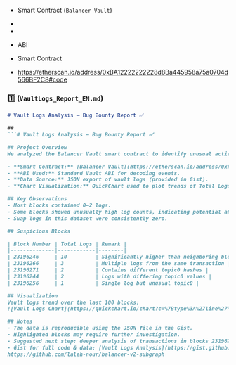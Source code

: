 

* Smart Contract (`Balancer Vault`)
* 
* 
* ABI

* Smart Contract
* https://etherscan.io/address/0xBA12222222228d8Ba445958a75a0704d566BF2C8#code

### 1️⃣ (`VaultLogs_Report_EN.md`)

```markdown
# Vault Logs Analysis – Bug Bounty Report ✅

##
```# Vault Logs Analysis – Bug Bounty Report ✅

## Project Overview
We analyzed the Balancer Vault smart contract to identify unusual activity in vault logs. Our focus was on the last 100 blocks to detect abnormal patterns in Total Logs and Swap Logs.

- **Smart Contract:** [Balancer Vault](https://etherscan.io/address/0xba12222222228d8ba445958a75a0704d566bf2c8)  
- **ABI Used:** Standard Vault ABI for decoding events.  
- **Data Source:** JSON export of vault logs (provided in Gist).  
- **Chart Visualization:** QuickChart used to plot trends of Total Logs vs Swap Logs.

## Key Observations
- Most blocks contained 0–2 logs.  
- Some blocks showed unusually high log counts, indicating potential abnormal activity.  
- Swap logs in this dataset were consistently zero.

## Suspicious Blocks

| Block Number | Total Logs | Remark |
|--------------|------------|--------|
| 23196246     | 10         | Significantly higher than neighboring blocks; multiple transactions |
| 23196266     | 3          | Multiple logs from the same transaction |
| 23196271     | 2          | Contains different topic0 hashes |
| 23196244     | 2          | Logs with differing topic0 values |
| 23196256     | 1          | Single log but unusual topic0 |

## Visualization
Vault logs trend over the last 100 blocks:  
![Vault Logs Chart](https://quickchart.io/chart?c=%7Btype%3A%27line%27%2Cdata%3A%7Blabels%3A%5B23196337%2C23196336%2C23196335%2C23196334%2C23196333%2C23196332%2C23196331%2C23196330%2C23196329%2C23196328%2C23196327%2C23196326%2C23196325%2C23196324%2C23196323%2C23196322%2C23196321%2C23196320%2C23196319%2C23196318%2C23196317%2C23196316%2C23196315%2C23196314%2C23196313%2C23196312%2C23196311%2C23196310%2C23196309%2C23196308%2C23196307%2C23196306%2C23196305%2C23196304%2C23196303%2C23196302%2C23196301%2C23196300%2C23196299%2C23196298%2C23196297%2C23196296%2C23196295%2C23196294%2C23196293%2C23196292%2C23196291%2C23196290%2C23196289%2C23196288%2C23196287%2C23196286%2C23196285%2C23196284%2C23196283%2C23196282%2C23196281%2C23196280%2C23196279%2C23196278%2C23196277%2C23196276%2C23196275%2C23196274%2C23196273%2C23196272%2C23196271%2C23196270%2C23196269%2C23196268%2C23196267%2C23196266%2C23196265%2C23196264%2C23196263%2C23196262%2C23196261%2C23196260%2C23196259%2C23196258%2C23196257%2C23196256%2C23196255%2C23196254%2C23196253%2C23196252%2C23196251%2C23196250%2C23196249%2C23196248%2C23196247%2C23196246%2C23196245%2C23196244%2C23196243%2C23196242%2C23196241%2C23196240%2C23196239%2C23196238%5D%2Cdatasets%3A%5B%7Blabel%3A%27Total+Vault+Logs%27%2Cdata%3A%5B0%2C0%2C0%2C0%2C1%2C0%2C0%2C1%2C2%2C0%2C0%2C0%2C1%2C1%2C0%2C0%2C2%2C0%2C0%2C0%2C0%2C0%2C0%2C0%2C1%2C0%2C1%2C0%2C4%2C0%2C0%2C0%2C3%2C0%2C2%2C2%2C0%2C1%2C0%2C0%2C0%2C0%2C0%2C2%2C1%2C0%2C1%2C0%2C0%2C0%2C0%2C0%2C1%2C1%2C0%2C1%2C0%2C0%2C1%2C0%2C0%2C0%2C0%2C0%2C0%2C0%2C2%2C0%2C0%2C1%2C0%2C3%2C1%2C0%2C0%2C2%2C0%2C0%2C0%2C0%2C0%2C1%2C0%2C1%2C0%2C1%2C0%2C0%2C0%2C1%2C1%2C10%2C0%2C2%2C0%2C0%2C0%2C2%2C0%2C1%5D%2Cfill%3Afalse%2CborderColor%3A%27blue%27%2Ctension%3A0.2%7D%2C%7Blabel%3A%27Swap+Logs%27%2Cdata%3A%5B0%5D%2Cfill%3Afalse%2CborderColor%3A%27red%27%2Ctension%3A0.2%7D%5D%7D%2Coptions%3A%7Bscales%3A%7Bx%3A%7Btitle%3A%7Bdisplay%3Atrue%2Ctext%3A%27Block+Number%27%7D%7D%2Cy%3A%7Btitle%3A%7Bdisplay%3Atrue%2Ctext%3A%27Log+Count%27%7D%2CbeginAtZero%3Atrue%7D%7D%2Cplugins%3A%7Btitle%3A%7Bdisplay%3Atrue%2Ctext%3A%27Vault+Logs+Trend+%28Last+100+Blocks%29%27%7D%7D%7D%7D)

## Notes
- The data is reproducible using the JSON file in the Gist.  
- Highlighted blocks may require further investigation.  
- Suggested next step: deeper analysis of transactions in blocks 23196246 and 23196266 to check for anomalous patterns.
- Gist for full code & data: [Vault Logs Analysis](https://gist.github.com/yourusername/vault-logs-analysis)
https://github.com/laleh-nour/balancer-v2-subgraph

